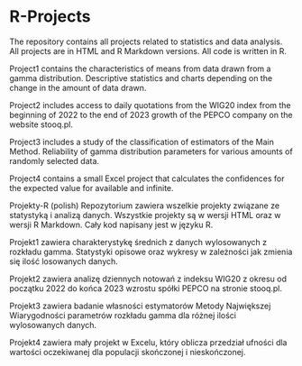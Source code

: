 # R-Projects 

The repository contains all projects related to statistics and data analysis. All projects are in HTML and R Markdown versions. All code is written in R.

Project1 contains the characteristics of means from data drawn from a gamma distribution. Descriptive statistics and charts depending on the change in the amount of data drawn.

Project2 includes access to daily quotations from the WIG20 index from the beginning of 2022 to the end of 2023 growth of the PEPCO company on the website stooq.pl.

Project3 includes a study of the classification of estimators of the Main Method. Reliability of gamma distribution parameters for various amounts of randomly selected data.

Project4 contains a small Excel project that calculates the confidences for the expected value for available and infinite.

Projekty-R (polish)
Repozytorium zawiera wszelkie projekty związane ze statystyką i analizą danych. Wszystkie projekty są w wersji HTML oraz w wersji R Markdown. Cały kod napisany jest w języku R.

Projekt1 zawiera charakterystykę średnich z danych wylosowanych z rozkładu gamma. Statystyki opisowe oraz wykresy w zależności jak zmienia się ilość losowanych danych.

Projekt2 zawiera analizę dziennych notowań z indeksu WIG20 z okresu od początku 2022 do końca 2023 wzrostu spółki PEPCO na stronie stooq.pl. 

Projekt3 zawiera badanie własności estymatorów Metody Największej Wiarygodności parametrów rozkładu gamma dla różnej ilości wylosowanych danych.

Projekt4 zawiera mały projekt w Excelu, który oblicza przedział ufności dla wartości oczekiwanej dla populacji skończonej i nieskończonej.
